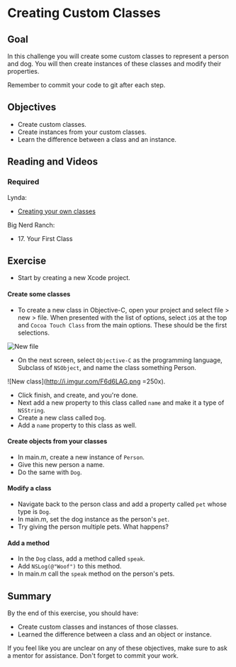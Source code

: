 # Creating Custom Classes

## Goal

In this challenge you will create some custom classes to represent a person and dog. You will then create instances of these classes and modify their properties.

Remember to commit your code to git after each step.

## Objectives

* Create custom classes.
* Create instances from your custom classes.
* Learn the difference between a class and an instance.

## Reading and Videos

### Required

Lynda:

* [Creating your own classes](https://www.lynda.com/Objective-C-tutorials/Creating-your-own-classes/143328/156999-4.html?srchtrk=index%3a8%0alinktypeid%3a2%0aq%3aobjective+c%0apage%3a1%0as%3arelevance%0asa%3atrue%0aproducttypeid%3a2)

Big Nerd Ranch:

* 17\. Your First Class

## Exercise

* Start by creating a new Xcode project.

#### Create some classes

* To create a new class in Objective-C, open your project and select file > new > file. When presented with the list of options, select `iOS` at the top and `Cocoa Touch Class` from the main options. These should be the first selections.

![New file](http://i.imgur.com/6W6ZPqr.png)

* On the next screen, select `Objective-C` as the programming language, Subclass of `NSObject`, and name the class something Person.

![New class](http://i.imgur.com/F6d6LAG.png =250x).

* Click finish, and create, and you're done.
* Next add a new property to this class called `name` and make it a type of `NSString`.
* Create a new class called `Dog`.
* Add a `name` property to this class as well.

#### Create objects from your classes

* In main.m, create a new instance of `Person`.
* Give this new person a name.
* Do the same with `Dog`.

#### Modify a class

* Navigate back to the person class and add a property called `pet` whose type is `Dog`.
* In main.m, set the dog instance as the person's `pet`.
* Try giving the person multiple pets. What happens?

#### Add a method

* In the `Dog` class, add a method called `speak`.
* Add `NSLog(@"Woof")` to this method.
* In main.m call the `speak` method on the person's pets.

## Summary

By the end of this exercise, you should have:

* Create custom classes and instances of those classes.
* Learned the difference between a class and an object or instance.

If you feel like you are unclear on any of these objectives, make sure to ask a mentor for assistance. Don't forget to commit your work.
